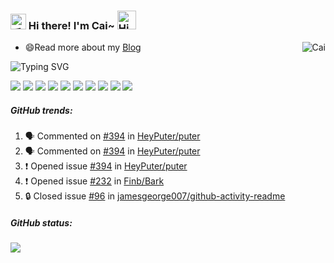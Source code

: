 
<h3>
  <img src="https://media.giphy.com/media/hvRJCLFzcasrR4ia7z/giphy.gif" width="25" alt="手势">
  Hi there! I'm Cai~ 
  <img src="https://emojis.slackmojis.com/emojis/images/1588866973/8934/hellokittydance.gif?1588866973" alt="Hi" width="30" />
</h3>

<a href="https://github.com/good-ideal">
  <div align="right" >
     <img align="right" src="https://access-counter.vercel.app/api/counter?name=good-ideal&theme=006&length=7" alt="Cai" />
  </div>
</a>

- 😄Read more about my [Blog](http://blog.s6.design)

![Typing SVG](https://readme-typing-svg.herokuapp.com?font=DynaPuff&size=20&pause=1000&color=9999FF&center=true&vCenter=true&width=500&height=22&lines=Thank+you+for+your+attention.🎈)

![](https://img.shields.io/badge/Java-red.svg?logo=openjdk) ![](https://img.shields.io/badge/SpringBoot-blue.svg?logo=springboot) ![](https://img.shields.io/badge/-Nodejs-43853d?style=flat-square&logo=Node.js&logoColor=white) ![](https://img.shields.io/badge/-Vue.js-29beb0?style=flat-square&logo=vue.js&labelColor=ffffff&color=4FC08D) ![](https://img.shields.io/badge/-Electron-white?style=flat-square&logo=electron&logoColor=white&color=47848F) ![](https://img.shields.io/badge/-NPM-CB3837?style=flat-square&logo=npm&logoColor=white) ![](https://img.shields.io/badge/-Github_Actions-2088FF?style=flat-square&logo=github-actions&logoColor=white) ![](https://img.shields.io/badge/-MySQL-white?style=flat-square&logo=MySQL&logoColor=white&color=fff&labelColor=4479A1) ![](https://img.shields.io/badge/-Jenkins-white?style=flat-square&logo=Jenkins&labelColor=D24939&color=white&logoColor=white) ![](https://img.shields.io/badge/-Docker-white?style=flat-square&logo=Docker&labelColor=2496ED&color=2496ED&logoColor=white)


##### GitHub trends:
<!--START_SECTION:activity-->
1. 🗣 Commented on [#394](https://github.com/HeyPuter/puter/issues/394#issuecomment-2111650292) in [HeyPuter/puter](https://github.com/HeyPuter/puter)
2. 🗣 Commented on [#394](https://github.com/HeyPuter/puter/issues/394#issuecomment-2111633185) in [HeyPuter/puter](https://github.com/HeyPuter/puter)
3. ❗ Opened issue [#394](https://github.com/HeyPuter/puter/issues/394) in [HeyPuter/puter](https://github.com/HeyPuter/puter)
4. ❗ Opened issue [#232](https://github.com/Finb/Bark/issues/232) in [Finb/Bark](https://github.com/Finb/Bark)
5. 🔒 Closed issue [#96](https://github.com/jamesgeorge007/github-activity-readme/issues/96) in [jamesgeorge007/github-activity-readme](https://github.com/jamesgeorge007/github-activity-readme)
<!--END_SECTION:activity-->

##### GitHub status:
![](https://github-readme-activity-graph.vercel.app/graph?username=good-ideal&theme=tokyo-night&height=320)




